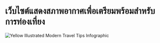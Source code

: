 # เว็บไซต์แสดงสภาพอากาศเพื่อเตรียมพร้อมสำหรับการท่องเที่ยง

![Yellow Illustrated Modern Travel Tips Infographic](https://github.com/user-attachments/assets/9609dd83-48b8-4a31-8520-83be5733cbe5)
